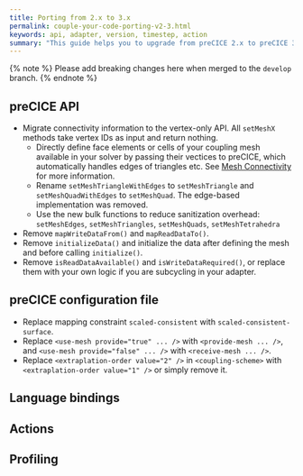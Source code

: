 ```yaml
---
title: Porting from 2.x to 3.x
permalink: couple-your-code-porting-v2-3.html
keywords: api, adapter, version, timestep, action
summary: "This guide helps you to upgrade from preCICE 2.x to preCICE 3.x."
---
```


<!--
Missing:
#1352
-->

{% note %}
Please add breaking changes here when merged to the `develop` branch.
{% endnote %}

## preCICE API

- Migrate connectivity information to the vertex-only API. All `setMeshX` methods take vertex IDs as input and return nothing.
  - Directly define face elements or cells of your coupling mesh available in your solver by passing their vectices to preCICE, which automatically handles edges of triangles etc. See [Mesh Connectivity](couple-your-code-defining-mesh-connectivity) for more information.
  - Rename `setMeshTriangleWithEdges` to `setMeshTriangle` and `setMeshQuadWithEdges` to `setMeshQuad`. The edge-based implementation was removed.
  - Use the new bulk functions to reduce sanitization overhead: `setMeshEdges`, `setMeshTriangles`, `setMeshQuads`, `setMeshTetrahedra`
- Remove `mapWriteDataFrom()` and `mapReadDataTo()`.
- Remove `initializeData()` and initialize the data after defining the mesh and before calling `initialize()`.
- Remove `isReadDataAvailable()` and `isWriteDataRequired()`, or replace them with your own logic if you are subcycling in your adapter.
<!--
- preCICE does not reset your write data to `0` any longer.
-->

## preCICE configuration file

- Replace mapping constraint `scaled-consistent` with `scaled-consistent-surface`.
- Replace `<use-mesh provide="true" ... />` with `<provide-mesh ... />`, and `<use-mesh provide="false" ... />` with `<receive-mesh ... />`.
- Replace `<extraplation-order value="2" />` in `<coupling-scheme>` with `<extraplation-order value="1" />` or simply remove it.

<!--
- Remove actions `scale-by-computed-dt-part-ratio` and `scale-by-computed-dt-ratio`.
- Remove mapping timing `on-demand`
- Add `<profiling mode="all" />` after the `<log>` tag if you need profiling data.
- Replace `<export:vtk />` for parallel participants with `<export:vtu />` or `<export:vtp />`.
-->

## Language bindings

<!--
- Rename Fortran function `precicef_ongoing()` to `precicef_is_coupling_ongoing()`
- Removed `precicef_write_data_required()`, `precicef_read_data_available()`, `precicef_action_required()`.
-->

## Actions

<!--
- Removed ScaleByDtAction
- Removed timewindowsize from the `performAction` signature. The new signature is `performAction(time, data)`.
-->

## Profiling

<!--
- New modes for profiling data: `none`, `fundamental` (default), `all`.
-->

